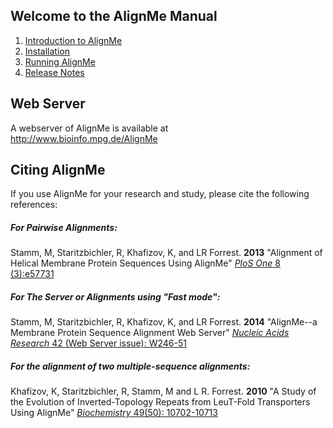 ## Welcome to the AlignMe Manual

1. [Introduction to AlignMe](Intro.md)
2. [Installation](Install.md)
3. [Running AlignMe](Running.md)
4. [Release Notes](Release_Notes.md)


## Web Server
A webserver of AlignMe is available at  
<http://www.bioinfo.mpg.de/AlignMe>

## Citing AlignMe
If you use AlignMe for your research and study, please cite the following references:  

##### For Pairwise Alignments:  
Stamm, M, Staritzbichler, R, Khafizov, K, and LR Forrest. **2013** "Alignment of Helical Membrane Protein Sequences Using AlignMe" [*PloS One* 8 (3):e57731](https://doi.org/10.1371/journal.pone.0057731)

##### For The Server or Alignments using "Fast mode":  
Stamm, M, Staritzbichler, R, Khafizov, K, and LR Forrest. **2014** "AlignMe\--a Membrane Protein Sequence Alignment Web Server" [*Nucleic Acids Research* 42 (Web Server issue): W246-51](https://doi.org/10.1093/nar/gku291)

##### For the alignment of two multiple-sequence alignments:  
Khafizov, K, Staritzbichler, R, Stamm, M and L R. Forrest. **2010** "A Study of the Evolution of Inverted-Topology Repeats from LeuT-Fold Transporters Using AlignMe" [*Biochemistry* 49(50): 10702-10713](https://doi.org/10.1021/bi101256x)
